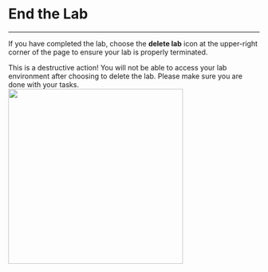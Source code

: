 # End the Lab

---

If you have completed the lab, choose the **delete lab** icon at the upper-right corner of the page to ensure your lab is properly terminated.

<aside class="warning">This is a destructive action! You will not be able to access your lab environment after choosing to delete the lab. Please make sure you are done with your tasks.</aside>

<img style="width:350px" src="img/endlab.png"/>

